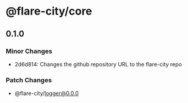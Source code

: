 # @flare-city/core

## 0.1.0

### Minor Changes

- 2d6d814: Changes the github repository URL to the flare-city repo

### Patch Changes

- @flare-city/logger@0.0.0

